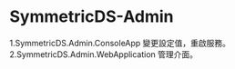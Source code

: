 # SymmetricDS-Admin
1.SymmetricDS.Admin.ConsoleApp        變更設定值，重啟服務。
2.SymmetricDS.Admin.WebApplication    管理介面。
